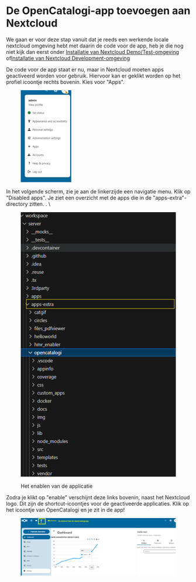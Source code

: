 # De OpenCatalogi-app toevoegen aan Nextcloud

We gaan er voor deze stap vanuit dat je reeds een werkende locale nextcloud omgeving hebt met daarin de code voor de app, heb je die nog niet kijk dan eerst onder [Installatie van Nextcloud Demo/Test-omgeving](installatie-demo-env.md) of[Installatie van Nextcloud Development-omgeving](installatie-developement-env.md)

De code voor de app staat er nu, maar in Nextcloud moeten apps geactiveerd worden voor gebruik. Hiervoor kan er geklikt worden op het profiel icoontje rechts bovenin. Kies voor "Apps".

<figure><img src="../.gitbook/assets/image (5).png" alt="" width="138"><figcaption></figcaption></figure>

In het volgende scherm, zie je aan de linkerzijde een navigatie menu. Klik op "Disabled apps". Je ziet een overzicht met de apps die in de "apps-extra"-directory zitten. . \


<figure><img src="../.gitbook/assets/image (4).png" alt=""><figcaption><p>Het enablen van de applicatie</p></figcaption></figure>

Zodra je klikt op "enable" verschijnt deze links bovenin, naast het Nextcloud logo. Dit zijn de shortcut-icoontjes voor de geactiveerde applicaties. Klik op het icoontje van OpenCatalogi en je zit in de app!

<figure><img src="../.gitbook/assets/image (2) (1) (1).png" alt=""><figcaption></figcaption></figure>
